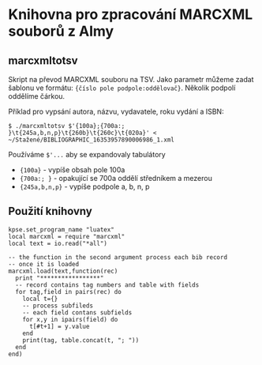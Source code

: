 # Knihovna pro zpracování MARCXML souborů z Almy


##  marcxmltotsv

Skript na převod MARCXML souboru na TSV. Jako parametr můžeme zadat šablonu ve formátu: `{číslo pole podpole:oddělovač}`. Několik podpolí oddělíme čárkou.

Příklad pro vypsání autora, názvu, vydavatele, roku vydání a ISBN:

    $ ./marcxmltotsv $'{100a};{700a:; }\t{245a,b,n,p}\t{260b}\t{260c}\t{020a}' < ~/Stažené/BIBLIOGRAPHIC_16353957890006986_1.xml

Používáme `$'...` aby se expandovaly tabulátory

- `{100a}` - vypíše obsah pole 100a
- `{700a:; }` - opakující se 700a oddělí středníkem a mezerou
- `{245a,b,n,p}` - vypíše podpole a, b, n, p

## Použití knihovny

```
kpse.set_program_name "luatex"
local marcxml = require "marcxml"
local text = io.read("*all")

-- the function in the second argument process each bib record
-- once it is loaded
marcxml.load(text,function(rec)
  print "*****************"
  -- record contains tag numbers and table with fields
  for tag,field in pairs(rec) do
    local t={}
    -- process subfileds
    -- each field contans subfields
    for x,y in ipairs(field) do
      t[#t+1] = y.value
    end
    print(tag, table.concat(t, "; "))
  end
end)
```

